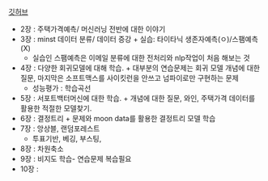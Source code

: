 [깃허브](https://github.com/rickiepark/handson-ml3)

- 2장 : 주택가격예측/ 머신러닝 전반에 대한 이야기
- 3장 : minst 데이터 분류/ 데이터 증강 + 실습: 타이타닉 생존자예측(ㅇ)/스팸예측(X)
  - 실습인 스팸예측은 이메일 분류에 대한 전처리와 nlp작업이 처음 해보는 것
- 4장 : 다양한 회귀모델에 대해 학습. + 대부분의 연습문제는 회귀 모델 개념에 대한 질문, 마지막은 소프트맥스를 사이킷런을 안쓰고 넘파이로만 구현하는 문제
  - 성능평가 : 학습곡선
- 5장 : 서포트백터머신에 대한 학습. + 개념에 대한 질문, 와인, 주택가격 데이터를 활용한 적절한 모델찾기.
- 6장 : 결정트리 + 문제와 moon data를 활용한 결정트리 모델 학습
- 7장 : 앙상블, 랜덤포레스트
  - 투표기반, 베깅, 부스팅,
- 8장 : 차원축소
- 9장 : 비지도 학습- 연습문제 복습필요
- 10장 : 